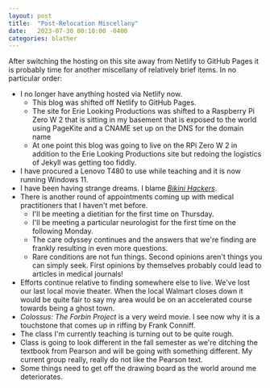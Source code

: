 ```yaml
---
layout: post
title:  "Post-Relocation Miscellany"
date:   2023-07-30 00:10:00 -0400
categories: blather
---
```

After switching the hosting on this site away from Netlify to GitHub Pages it is probably time for another miscellany of relatively brief items.  In no particular order:  

+ I no longer have anything hosted via Netlify now.  
  + This blog was shifted off Netlify to GitHub Pages.  
  + The site for Erie Looking Productions was shifted to a Raspberry Pi Zero W 2 that is sitting in my basement that is exposed to the world using PageKite and a CNAME set up on the DNS for the domain name  
  + At one point this blog was going to live on the RPi Zero W 2 in addition to the Erie Looking Productions site but redoing the logistics of Jekyll was getting too fiddly.
+ I have procured a Lenovo T480 to use while teaching and it is now running Windows 11.  
+ I have been having strange dreams.  I blame [*Bikini Hackers*](https://tubitv.com/movies/712905/bikini-hackers?start=false).
+ There is another round of appointments coming up with medical practitioners that I haven't met before.
  + I'll be meeting a dietitian for the first time on Thursday.
  + I'll be meeting a particular neurologist for the first time on the following Monday.
  + The care odyssey continues and the answers that we're finding are frankly resulting in even more questions.
  + Rare conditions are not fun things.  Second opinions aren't things you can simply seek.  First opinions by themselves probably could lead to articles in medical journals!
+ Efforts continue relative to finding somewhere else to live.  We've lost our last local movie theater.  When the local Walmart closes down it would be quite fair to say my area would be on an accelerated course towards being a ghost town.
+ *Colossus: The Forbin Project* is a very weird movie.  I see now why it is a touchstone that comes up in riffing by Frank Conniff.
+ The class I'm currently teaching is turning out to be quite rough.  
+ Class is going to look different in the fall semester as we're ditching the textbook from Pearson and will be going with something different.  My current group really, really do not like the Pearson text.
+ Some things need to get off the drawing board as the world around me deteriorates.
